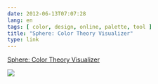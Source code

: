 ```yaml
---
date: 2012-06-13T07:07:28
lang: en
tags: [ color, design, online, palette, tool ]
title: "Sphere: Color Theory Visualizer"
type: link
---
```


[Sphere: Color Theory Visualizer](http://mudcu.be/sphere/)

![](http://cl.ly/3S0m3K1C1u3H280i133A/Screen%20Shot%202012-06-13%20at%2017.18.25.png)


